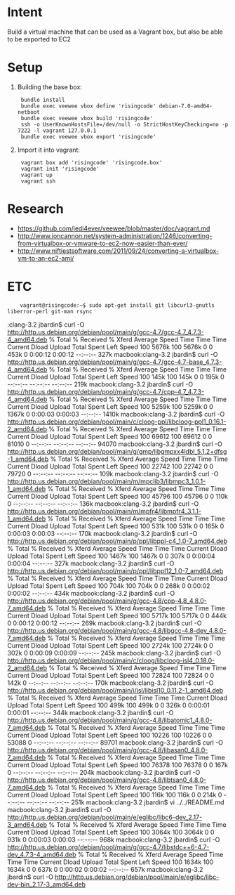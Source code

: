 # Intent

Build a virtual machine that can be used as a Vagrant box, but also be able to be exported to EC2

# Setup

1. Building the base box:

        bundle install
        bundle exec veewee vbox define 'risingcode' debian-7.0-amd64-netboot
        bundle exec veewee vbox build 'risingcode'
        ssh -o UserKnownHostsFile=/dev/null -o StrictHostKeyChecking=no -p 7222 -l vagrant 127.0.0.1
        bundle exec veewee vbox export 'risingcode'

1. Import it into vagrant:

        vagrant box add 'risingcode' 'risingcode.box'
        vagrant init 'risingcode'
        vagrant up
        vagrant ssh

# Research

* https://github.com/jedi4ever/veewee/blob/master/doc/vagrant.md
* http://www.ioncannon.net/system-administration/1246/converting-from-virtualbox-or-vmware-to-ec2-now-easier-than-ever/
* http://www.niftiestsoftware.com/2011/09/24/converting-a-virtualbox-vm-to-an-ec2-ami/

# ETC

        vagrant@risingcode:~$ sudo apt-get install git libcurl3-gnutls liberror-perl git-man rsync

:clang-3.2 jbardin$ curl -O http://http.us.debian.org/debian/pool/main/g/gcc-4.7/gcc-4.7_4.7.3-4_amd64.deb
  % Total    % Received % Xferd  Average Speed   Time    Time     Time  Current
                                 Dload  Upload   Total   Spent    Left  Speed
100 5676k  100 5676k    0     0   453k      0  0:00:12  0:00:12 --:--:--  327k
macbook:clang-3.2 jbardin$ curl -O http://http.us.debian.org/debian/pool/main/g/gcc-4.7/gcc-4.7-base_4.7.3-4_amd64.deb
  % Total    % Received % Xferd  Average Speed   Time    Time     Time  Current
                                 Dload  Upload   Total   Spent    Left  Speed
100  145k  100  145k    0     0   195k      0 --:--:-- --:--:-- --:--:--  219k
macbook:clang-3.2 jbardin$ curl -O http://http.us.debian.org/debian/pool/main/g/gcc-4.7/cpp-4.7_4.7.3-4_amd64.deb
  % Total    % Received % Xferd  Average Speed   Time    Time     Time  Current
                                 Dload  Upload   Total   Spent    Left  Speed
100 5259k  100 5259k    0     0  1367k      0  0:00:03  0:00:03 --:--:-- 1410k
macbook:clang-3.2 jbardin$ curl -O http://http.us.debian.org/debian/pool/main/c/cloog-ppl/libcloog-ppl1_0.16.1-2_amd64.deb
  % Total    % Received % Xferd  Average Speed   Time    Time     Time  Current
                                 Dload  Upload   Total   Spent    Left  Speed
100 69612  100 69612    0     0  81010      0 --:--:-- --:--:-- --:--:-- 94070
macbook:clang-3.2 jbardin$ curl -O http://http.us.debian.org/debian/pool/main/g/gmp/libgmpxx4ldbl_5.1.2+dfsg-1_amd64.deb
  % Total    % Received % Xferd  Average Speed   Time    Time     Time  Current
                                 Dload  Upload   Total   Spent    Left  Speed
100 22742  100 22742    0     0  79720      0 --:--:-- --:--:-- --:--:--  109k
macbook:clang-3.2 jbardin$ curl -O http://http.us.debian.org/debian/pool/main/m/mpclib3/libmpc3_1.0.1-1_amd64.deb
  % Total    % Received % Xferd  Average Speed   Time    Time     Time  Current
                                 Dload  Upload   Total   Spent    Left  Speed
100 45796  100 45796    0     0   110k      0 --:--:-- --:--:-- --:--:--  136k
macbook:clang-3.2 jbardin$ curl -O http://http.us.debian.org/debian/pool/main/m/mpfr4/libmpfr4_3.1.1-1_amd64.deb
  % Total    % Received % Xferd  Average Speed   Time    Time     Time  Current
                                 Dload  Upload   Total   Spent    Left  Speed
100  531k  100  531k    0     0   165k      0  0:00:03  0:00:03 --:--:--  170k
macbook:clang-3.2 jbardin$ curl -O http://http.us.debian.org/debian/pool/main/p/ppl/libppl-c4_1.0-7_amd64.deb
  % Total    % Received % Xferd  Average Speed   Time    Time     Time  Current
                                 Dload  Upload   Total   Spent    Left  Speed
100 1467k  100 1467k    0     0   307k      0  0:00:04  0:00:04 --:--:--  327k
macbook:clang-3.2 jbardin$ curl -O http://http.us.debian.org/debian/pool/main/p/ppl/libppl12_1.0-7_amd64.deb
  % Total    % Received % Xferd  Average Speed   Time    Time     Time  Current
                                 Dload  Upload   Total   Spent    Left  Speed
100  704k  100  704k    0     0   268k      0  0:00:02  0:00:02 --:--:--  434k
macbook:clang-3.2 jbardin$ curl -O http://http.us.debian.org/debian/pool/main/g/gcc-4.8/cpp-4.8_4.8.0-7_amd64.deb
  % Total    % Received % Xferd  Average Speed   Time    Time     Time  Current
                                 Dload  Upload   Total   Spent    Left  Speed
100 5717k  100 5717k    0     0   444k      0  0:00:12  0:00:12 --:--:--  269k
macbook:clang-3.2 jbardin$ curl -O http://http.us.debian.org/debian/pool/main/g/gcc-4.8/libgcc-4.8-dev_4.8.0-7_amd64.deb
  % Total    % Received % Xferd  Average Speed   Time    Time     Time  Current
                                 Dload  Upload   Total   Spent    Left  Speed
100 2724k  100 2724k    0     0   302k      0  0:00:09  0:00:09 --:--:--  245k
macbook:clang-3.2 jbardin$ curl -O http://http.us.debian.org/debian/pool/main/c/cloog/libcloog-isl4_0.18.0-2_amd64.deb
  % Total    % Received % Xferd  Average Speed   Time    Time     Time  Current
                                 Dload  Upload   Total   Spent    Left  Speed
100 72824  100 72824    0     0   142k      0 --:--:-- --:--:-- --:--:--  170k
macbook:clang-3.2 jbardin$ curl -O http://http.us.debian.org/debian/pool/main/i/isl/libisl10_0.11.2-1_amd64.deb
  % Total    % Received % Xferd  Average Speed   Time    Time     Time  Current
                                 Dload  Upload   Total   Spent    Left  Speed
100  499k  100  499k    0     0   326k      0  0:00:01  0:00:01 --:--:--  344k
macbook:clang-3.2 jbardin$ curl -O http://http.us.debian.org/debian/pool/main/g/gcc-4.8/libatomic1_4.8.0-7_amd64.deb
  % Total    % Received % Xferd  Average Speed   Time    Time     Time  Current
                                 Dload  Upload   Total   Spent    Left  Speed
100 10226  100 10226    0     0  53088      0 --:--:-- --:--:-- --:--:-- 89701
macbook:clang-3.2 jbardin$ curl -O http://http.us.debian.org/debian/pool/main/g/gcc-4.8/libasan0_4.8.0-7_amd64.deb
  % Total    % Received % Xferd  Average Speed   Time    Time     Time  Current
                                 Dload  Upload   Total   Spent    Left  Speed
100 76378  100 76378    0     0   167k      0 --:--:-- --:--:-- --:--:--  204k
macbook:clang-3.2 jbardin$ curl -O http://http.us.debian.org/debian/pool/main/g/gcc-4.8/libtsan0_4.8.0-7_amd64.deb
  % Total    % Received % Xferd  Average Speed   Time    Time     Time  Current
                                 Dload  Upload   Total   Spent    Left  Speed
100  116k  100  116k    0     0   214k      0 --:--:-- --:--:-- --:--:--  251k
macbook:clang-3.2 jbardin$ vi ../../README.md 
macbook:clang-3.2 jbardin$ curl -O http://http.us.debian.org/debian/pool/main/e/eglibc/libc6-dev_2.17-3_amd64.deb
  % Total    % Received % Xferd  Average Speed   Time    Time     Time  Current
                                 Dload  Upload   Total   Spent    Left  Speed
100 3064k  100 3064k    0     0   931k      0  0:00:03  0:00:03 --:--:--  968k
macbook:clang-3.2 jbardin$ curl -O http://http.us.debian.org/debian/pool/main/g/gcc-4.7/libstdc++6-4.7-dev_4.7.3-4_amd64.deb
  % Total    % Received % Xferd  Average Speed   Time    Time     Time  Current
                                 Dload  Upload   Total   Spent    Left  Speed
100 1634k  100 1634k    0     0   637k      0  0:00:02  0:00:02 --:--:--  657k
macbook:clang-3.2 jbardin$ curl -O http://http.us.debian.org/debian/pool/main/e/eglibc/libc-dev-bin_2.17-3_amd64.deb
